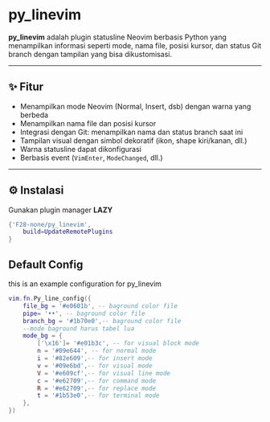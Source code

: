 # py_linevim

**py_linevim** adalah plugin statusline Neovim berbasis Python yang menampilkan informasi seperti mode, nama file, posisi kursor, dan status Git branch dengan tampilan yang bisa dikustomisasi.

---

## ✨ Fitur

- Menampilkan mode Neovim (Normal, Insert, dsb) dengan warna yang berbeda
- Menampilkan nama file dan posisi kursor
- Integrasi dengan Git: menampilkan nama dan status branch saat ini
- Tampilan visual dengan simbol dekoratif (ikon, shape kiri/kanan, dll.)
- Warna statusline dapat dikonfigurasi
- Berbasis event (`VimEnter`, `ModeChanged`, dll.)

---

## ⚙️ Instalasi

Gunakan plugin manager **LAZY**
```lua
{'F28-none/py_linevim',
    build=UpdateRemotePlugins
}
```
## Default Config
this is an example configuration for py_linevim
```lua
vim.fn.Py_line_config({
    file_bg = '#e0601b', -- baground color file
    pipe= '••', -- baground color file
    branch_bg = '#1b70e0',-- baground color file
    --mode baground harus tabel lua
    mode_bg = {
        ['\x16']= '#e01b3c', -- for visual block mode
        n = '#09e644', -- for normal mode
        i = '#82e609',-- for insert mode
        v = '#09e6bd',-- for visual mode
        V = '#e609cf',-- for visual line mode
        c = '#e62709',-- for command mode
        R = '#e62709',-- for replace mode
        t = '#1b53e0',-- for terminal mode
    },
})
